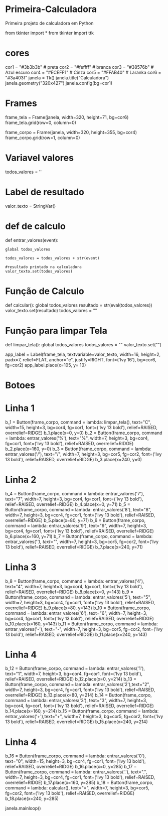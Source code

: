 # Primeira-Calculadora
Primeira projeto de calculadora em Python


from tkinter import *
from tkinter import ttk

# cores

cor1 = "#3b3b3b"  # preta
cor2 = "#feffff"   # branca
cor3 = "#38576b"   # Azul escuro
cor4 = "#ECEFF1"   # Cinza
cor5 = "#FFAB40"   # Laranka
cor6 = "#3a403f"
janela = Tk()
janela.title("Calculadora")
janela.geometry("320x427")
janela.config(bg=cor1)


# Frames

frame_tela = Frame(janela, width=320, height=71, bg=cor6)
frame_tela.grid(row=0, column=0)

frame_corpo = Frame(janela, width=320, height=355, bg=cor4)
frame_corpo.grid(row=1, column=0)


# Variavel valores
todos_valores = ''

# Label de resultado
valor_texto = StringVar()

# def de calculo

def entrar_valores(event):

    global todos_valores

    todos_valores = todos_valores + str(event)
    
    #resultado printado na calculadora
    valor_texto.set(todos_valores)


# Função de Calculo

def calcular():
    global todos_valores
    resultado = str(eval(todos_valores))
    valor_texto.set(resultado)
    todos_valores = ""
    

# Função para limpar Tela

def limpar_tela():
    global todos_valores
    todos_valores = ""
    valor_texto.set("")


app_label = Label(frame_tela, textvariable=valor_texto, width=16, height=2, padx=7, relief=FLAT, anchor="e", justify=RIGHT, font=('Ivy 16'), bg=cor6, fg=cor2)
app_label.place(x=105, y= 10)


# Botoes
# Linha 1
b_1 = Button(frame_corpo, command = lambda: limpar_tela(), text="C", width=15, height=3, bg=cor4, fg=cor1, font=('Ivy 13 bold'), relief=RAISED, overrelief=RIDGE)
b_1.place(x=0, y=0)
b_2 = Button(frame_corpo, command = lambda: entrar_valores('%'), text="%", width=7, height=3, bg=cor4, fg=cor1, font=('Ivy 13 bold'), relief=RAISED, overrelief=RIDGE)
b_2.place(x=160, y=0)
b_3 = Button(frame_corpo, command = lambda: entrar_valores('/'), text="/", width=7, height=3, bg=cor5, fg=cor2, font=('Ivy 13 bold'), relief=RAISED, overrelief=RIDGE)
b_3.place(x=240, y=0)

# Linha 2
b_4 = Button(frame_corpo, command = lambda: entrar_valores('7'), text="7", width=7, height=3, bg=cor4, fg=cor1, font=('Ivy 13 bold'), relief=RAISED, overrelief=RIDGE)
b_4.place(x=0, y=71)
b_5 = Button(frame_corpo, command = lambda: entrar_valores('8'), text="8", width=7, height=3, bg=cor4, fg=cor1, font=('Ivy 13 bold'), relief=RAISED, overrelief=RIDGE)
b_5.place(x=80, y=71)
b_6 = Button(frame_corpo, command = lambda: entrar_valores('9'), text="9", width=7, height=3, bg=cor4, fg=cor1, font=('Ivy 13 bold'), relief=RAISED, overrelief=RIDGE)
b_6.place(x=160, y=71)
b_7 = Button(frame_corpo, command = lambda: entrar_valores('*'), text="*", width=7, height=3, bg=cor5, fg=cor2, font=('Ivy 13 bold'), relief=RAISED, overrelief=RIDGE)
b_7.place(x=240, y=71)

# Linha 3 
b_8 = Button(frame_corpo, command = lambda: entrar_valores('4'), text="4", width=7, height=3, bg=cor4, fg=cor1, font=('Ivy 13 bold'), relief=RAISED, overrelief=RIDGE)
b_8.place(x=0, y=143)
b_9 = Button(frame_corpo, command = lambda: entrar_valores('5'), text="5", width=7, height=3, bg=cor4, fg=cor1, font=('Ivy 13 bold'), relief=RAISED, overrelief=RIDGE)
b_9.place(x=80, y=143)
b_10 = Button(frame_corpo, command = lambda: entrar_valores('6'), text="6", width=7, height=3, bg=cor4, fg=cor1, font=('Ivy 13 bold'), relief=RAISED, overrelief=RIDGE)
b_10.place(x=160, y=143)
b_11 = Button(frame_corpo, command = lambda: entrar_valores('-'), text="-", width=7, height=3, bg=cor5, fg=cor2, font=('Ivy 13 bold'), relief=RAISED, overrelief=RIDGE)
b_11.place(x=240, y=143)

# Linha 4
b_12 = Button(frame_corpo, command = lambda: entrar_valores('1'), text="1", width=7, height=3, bg=cor4, fg=cor1, font=('Ivy 13 bold'), relief=RAISED, overrelief=RIDGE)
b_12.place(x=0, y=214)
b_13 = Button(frame_corpo,  command = lambda: entrar_valores('2'),text="2", width=7, height=3, bg=cor4, fg=cor1, font=('Ivy 13 bold'), relief=RAISED, overrelief=RIDGE)
b_13.place(x=80, y=214)
b_14 = Button(frame_corpo, command = lambda: entrar_valores('3'), text="3", width=7, height=3, bg=cor4, fg=cor1, font=('Ivy 13 bold'), relief=RAISED, overrelief=RIDGE)
b_14.place(x=160, y=214)
b_15 = Button(frame_corpo, command = lambda: entrar_valores('+'),text="+", width=7, height=3, bg=cor5, fg=cor2, font=('Ivy 13 bold'), relief=RAISED, overrelief=RIDGE)
b_15.place(x=240, y=214)

# Linha 4
b_16 = Button(frame_corpo, command = lambda: entrar_valores('0'), text="0", width=15, height=3, bg=cor4, fg=cor1, font=('Ivy 13 bold'), relief=RAISED, overrelief=RIDGE)
b_16.place(x=0, y=285)
b_17 = Button(frame_corpo, command = lambda: entrar_valores('.'), text=".", width=7, height=3, bg=cor4, fg=cor1, font=('Ivy 13 bold'), relief=RAISED, overrelief=RIDGE)
b_17.place(x=160, y=285)
b_18 = Button(frame_corpo, command = lambda: calcular(), text="=", width=7, height=3, bg=cor5, fg=cor2, font=('Ivy 13 bold'), relief=RAISED, overrelief=RIDGE)
b_18.place(x=240, y=285)



janela.mainloop()
